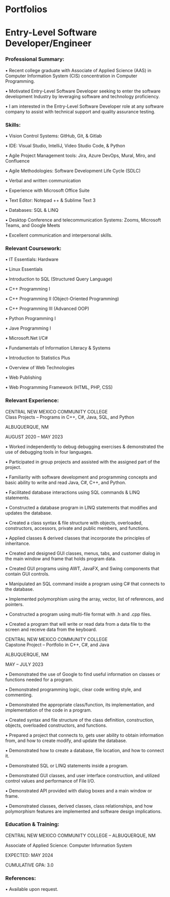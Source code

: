 # Portfolios

# Entry-Level Software Developer/Engineer

### Professional Summary:

•	Recent college graduate with Associate of Applied Science (AAS) in Computer Information System (CIS) concentration in Computer Programming.

•	Motivated Entry-Level Software Developer seeking to enter the software development Industry by leveraging software and technology proficiency. 

•	I am interested in the Entry-Level Software Developer role at any software company to assist with technical support and quality assurance testing.  

### Skills:

•	Vision Control Systems: GitHub, Git, & Gitlab

•	IDE: Visual Studio, IntelliJ, Video Studio Code, & Python

•	Agile Project Management tools: Jira, Azure DevOps, Mural, Miro, and Confluence

•	Agile Methodologies: Software Development Life Cycle (SDLC)

•	Verbal and written communication

•	Experience with Microsoft Office Suite

•	Text Editor: Notepad ++ & Sublime Text 3

•	Databases: SQL & LINQ

•	Desktop Conference and telecommunication Systems: Zooms, Microsoft Teams, and Google Meets

•	Excellent communication and interpersonal skills. 

### Relevant Coursework:

•	IT Essentials: Hardware

•	Linux Essentials

•	Introduction to SQL (Structured Query Language)

•	C++ Programming I

•	C++ Programming II (Object-Oriented Programming)

•	C++ Programming III (Advanced OOP)

•	Python Programming I

•	Jave Programming I

•	Microsoft.Net I/C#

•	Fundamentals of Information Literacy & Systems

•	Introduction to Statistics Plus

•	Overview of Web Technologies

•	Web Publishing

•	Web Programming Framework (HTML, PHP, CSS)

### Relevant Experience:
CENTRAL NEW MEXICO COMMUNITY COLLEGE	                                           
Class Projects – Programs in C++, C#, Java, SQL, and Python

ALBUQUERQUE, NM

AUGUST 2020 – MAY 2023


•	Worked independently to debug debugging exercises & demonstrated the use of debugging tools in four languages.

•	Participated in group projects and assisted with the assigned part of the project.

•	Familiarity with software development and programming concepts and basic ability to write and read Java, C#, C++, and Python.

•	Facilitated database interactions using SQL commands & LINQ statements.

•	Constructed a database program in LINQ statements that modifies and updates the database.

•	Created a class syntax & file structure with objects, overloaded, constructors, accessors, private and public members, and functions.

•	Applied classes & derived classes that incorporate the principles of inheritance.

•	Created and designed GUI classes, menus, tabs, and customer dialog in the main window and frame that holds program data.

•	Created GUI programs using AWT, JavaFX, and Swing components that contain GUI controls.

•	Manipulated an SQL command inside a program using C# that connects to the database.

•	Implemented polymorphism using the array, vector, list of references, and pointers.

•	Constructed a program using multi-file format with .h and .cpp files.

•	Created a program that will write or read data from a data file to the screen and receive data from the keyboard.  

CENTRAL NEW MEXICO COMMUNITY COLLEGE	                                           
Capstone Project – Portfolio in C++, C#, and Java

ALBUQUERQUE, NM

MAY – JULY 2023

•	Demonstrated the use of Google to find useful information on classes or functions needed for a program.

•	Demonstrated programming logic, clear code writing style, and commenting.

•	Demonstrated the appropriate class/function, its implementation, and implementation of the code in a program.

•	Created syntax and file structure of the class definition, construction, objects, overloaded constructors, and functions. 

•	Prepared a project that connects to, gets user ability to obtain information from, and how to create modify, and update the database.

•	Demonstrated how to create a database, file location, and how to connect it.

•	Demonstrated SQL or LINQ statements inside a program.

•	Demonstrated GUI classes, and user interface construction, and utilized control values and performance of File I/O.

•	Demonstrated API provided with dialog boxes and a main window or frame.

•	Demonstrated classes, derived classes, class relationships, and how polymorphism features are implemented and software design implications. 

### Education & Training:
CENTRAL NEW MEXICO COMMUNITY COLLEGE – ALBUQUERQUE, NM

Associate of Applied Science: Computer Information System

EXPECTED: MAY 2024

CUMULATIVE GPA: 3.0

### References:
•	Available upon request.

